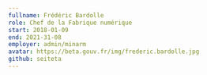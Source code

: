 ```yaml
---
fullname: Frédéric Bardolle
role: Chef de la Fabrique numérique
start: 2018-01-09
end: 2021-31-08
employer: admin/minarm
avatar: https://beta.gouv.fr/img/frederic.bardolle.jpg
github: seiteta
---
```


